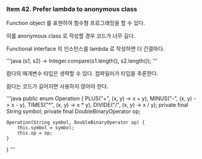 ### Item 42. Prefer lambda to anonymous class

Function object 를 표현하여 함수형 프로그래밍을 할 수 있다.

이를 anonymous class 로 작성할 경우 코드가 너무 길다.

Functional interface 의 인스턴스를 lambda 로 작성하면 더 간결하다.

'''java
(s1, s2) -> Integer.compare(s1.length(), s2.length());
'''

람다의 매개변수 타입은 생략할 수 있다. 컴파일러가 타입을 추론한다.

람다는 코드가 길어지면 사용하지 않아야 한다.

'''java
public enum Operation {
    PLUS("+", (x, y) -> x + y),
    MINUS("-", (x, y) -> x - y),
    TIMES("*", (x, y) -> x * y),
    DIVIDE("/", (x, y) -> x / y);
    private final String symbol;
    private final DoubleBinaryOperator op;

    Operation(String symbol, DoubleBinaryOperator op) {
        this.symbol = symbol;
        this.op = op;
    }
}
'''
